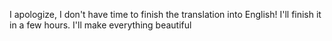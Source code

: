 I apologize, I don't have time to finish the translation into English! I'll finish it in a few hours. I'll make everything beautiful
